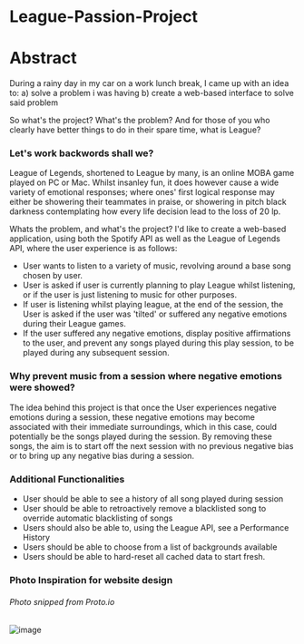 # League-Passion-Project

# Abstract
During a rainy day in my car on a work lunch break, I came up with an idea to:
a) solve a problem i was having
b) create a web-based interface to solve said problem

So what's the project? What's the problem? And for those of you who clearly have better things to do in their spare time, what is League?

### Let's work backwords shall we?
League of Legends, shortened to League by many, is an online MOBA game played on PC or Mac. Whilst insanley fun, it does however cause a wide variety of emotional responses; where ones' first logical response may either be showering their teammates in praise, or showering in pitch black darkness contemplating how every life decision lead to the loss of 20 lp.

Whats the problem, and what's the project? I'd like to create a web-based application, using both the Spotify API as well as the League of Legends API, where the user experience is as follows:

* User wants to listen to a variety of music, revolving around a base song chosen by user. 
* User is asked if user is currently planning to play League whilst listening, or if the user is just listening to music for other purposes.
* If user is listening whilst playing league, at the end of the session, the User is asked if the user was 'tilted' or suffered any negative emotions during their League games.
* If the user suffered any negative emotions, display positive affirmations to the user, and prevent any songs played during this play session, to be played during any subsequent session. 

### Why prevent music from a session where negative emotions were showed?
The idea behind this project is that once the User experiences negative emotions during a session, these negative emotions may become associated with their immediate surroundings, which in this case, could potentially be the songs played during the session. By removing these songs, the aim is to start off the next session with no previous negative bias or to bring up any negative bias during a session. 

### Additional Functionalities 

* User should be able to see a history of all song played during session
* User should be able to retroactively remove a blacklisted song to override  automatic blacklisting of songs
* Users should also be able to, using the League API, see a Performance History
* Users should be able to choose from a list of backgrounds available
* Users should be able to hard-reset all cached data to start fresh.

### Photo Inspiration for website design
###### Photo snipped from Proto.io
![image](https://user-images.githubusercontent.com/83949034/122518468-91fc6680-d054-11eb-96a3-4994efeadc00.png)
